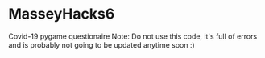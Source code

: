 # MasseyHacks6
Covid-19 pygame questionaire
Note: Do not use this code, it's full of errors and is probably not going to be updated anytime soon
:)

